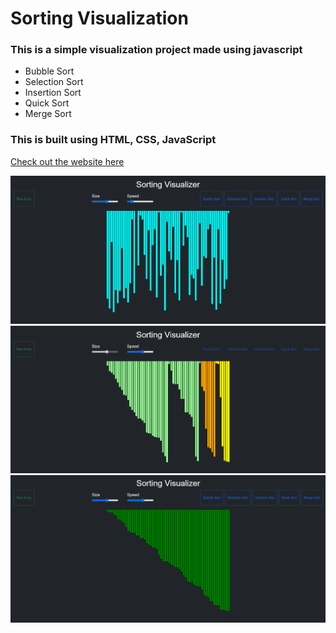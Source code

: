 # Sorting Visualization

### This is a simple visualization project made using javascript

- Bubble Sort
- Selection Sort
- Insertion Sort
- Quick Sort
- Merge Sort

### This is built using HTML, CSS, JavaScript <br/>

[Check out the website here]()

<img src="img/img1.png"> <br/>
<img src="img/img2.png"> <br/>
<img src="img/img3.png"> <br/>

